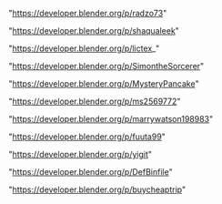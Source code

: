 "https://developer.blender.org/p/radzo73"

"https://developer.blender.org/p/shaqualeek"

"https://developer.blender.org/p/lictex_"

"https://developer.blender.org/p/SimontheSorcerer"

"https://developer.blender.org/p/MysteryPancake"

"https://developer.blender.org/p/ms2569772"

"https://developer.blender.org/p/marrywatson198983"

"https://developer.blender.org/p/fuuta99"

"https://developer.blender.org/p/yigit"

"https://developer.blender.org/p/DefBinfile"

"https://developer.blender.org/p/buycheaptrip"

 
